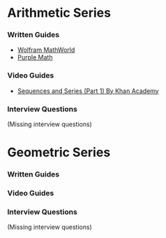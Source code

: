
# Arithmetic Series

### Written Guides

* [Wolfram MathWorld](http://mathworld.wolfram.com/ArithmeticSeries.html)
* [Purple Math](http://www.purplemath.com/modules/series4.htm)

### Video Guides

* [Sequences and Series (Part 1) By Khan Academy](https://www.youtube.com/watch?v=VgVJrSJxkDk)

### Interview Questions
(Missing interview questions)

# Geometric Series

### Written Guides

### Video Guides

### Interview Questions
(Missing interview questions)
